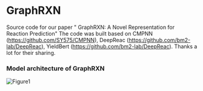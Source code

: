 # GraphRXN
Source code for our paper "	GraphRXN: A Novel Representation for Reaction Prediction"
The code was built based on CMPNN (https://github.com/SY575/CMPNN), DeepReac (https://github.com/bm2-lab/DeepReac), YieldBert (https://github.com/bm2-lab/DeepReac).
Thanks a lot for their sharing.


### **Model architecture of GraphRXN**
![Figure1](https://github.com/GraphRXN/picture/Figure1.png "Figure 1")
